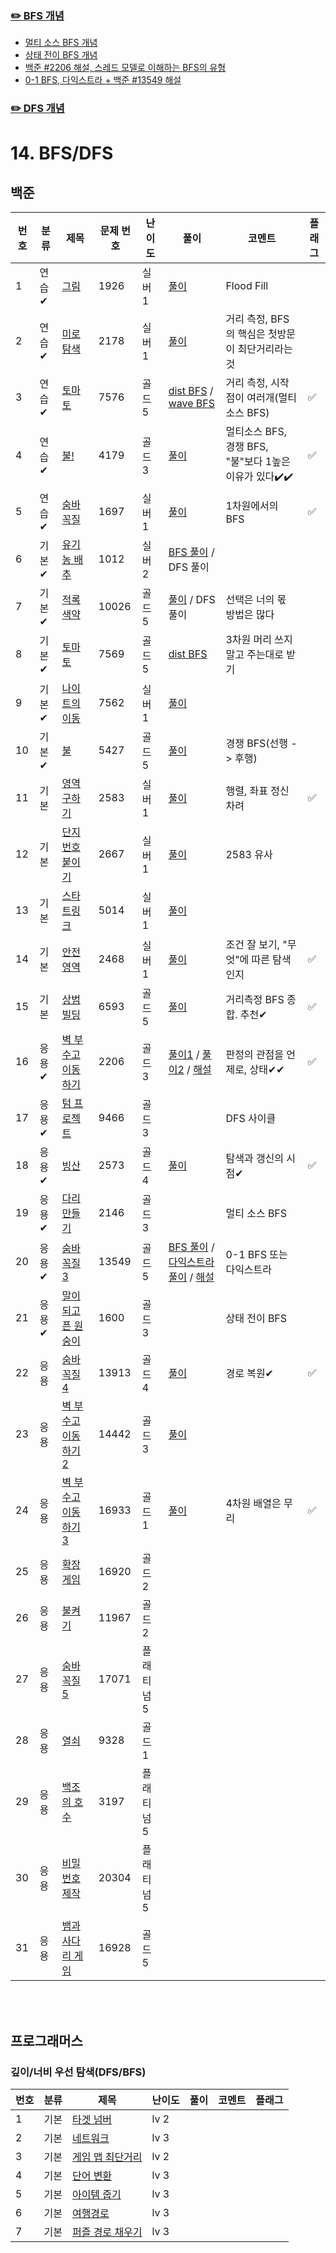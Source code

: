 ### [✏️ BFS 개념](/topics/14_bfs_dfs/bfs.md)
- [멀티 소스 BFS 개념](/topics/14_bfs_dfs/multisource_bfs.md)
- [상태 전이 BFS 개념](/topics/14_bfs_dfs/state_bfs.md)
- [백준 #2206 해설, 스레드 모델로 이해하는 BFS의 유형](/solutions/s14/G2206.md)
- [0-1 BFS, 다익스트라 + 백준 #13549 해설](/topics/14_bfs_dfs/0-1_bfs.md)

### [✏️ DFS 개념](/topics/14_bfs_dfs/dfs.md)

# 14. BFS/DFS

## 백준
| 번호 | 분류  | 제목                                                    | 문제 번호 | 난이도    | 풀이                                                                                                                      | 코멘트                                   | 플래그 |
|----|-----|-------------------------------------------------------|-------|--------|-------------------------------------------------------------------------------------------------------------------------|---------------------------------------|-----|
| 1  | 연습✔ | [그림](https://www.acmicpc.net/problem/1926)            | 1926  | 실버 1   | [풀이](/solutions/s14/S1926.java)                                                                                         | Flood Fill                            |     |
| 2  | 연습✔ | [미로 탐색](https://www.acmicpc.net/problem/2178)         | 2178  | 실버 1   | [풀이](/solutions/s14/S2178.java)                                                                                         | 거리 측정, BFS의 핵심은 첫방문이 최단거리라는 것         |     |
| 3  | 연습✔ | [토마토](https://www.acmicpc.net/problem/7576)           | 7576  | 골드 5   | [dist BFS](/solutions/s14/G7576V1.java) / [wave BFS](/solutions/s14/G7576V2.java)                                       | 거리 측정, 시작점이 여러개(멀티 소스 BFS)            | ✅   |
| 4  | 연습✔ | [불!](https://www.acmicpc.net/problem/4179)            | 4179  | 골드 3   | [풀이](/solutions/s14/G4179.java)                                                                                         | 멀티소스 BFS, 경쟁 BFS, "불"보다 1높은 이유가 있다✔️✔️ | ✅   |
| 5  | 연습✔ | [숨바꼭질](https://www.acmicpc.net/problem/1697)          | 1697  | 실버 1   | [풀이](/solutions/s14/S1697.java)                                                                                         | 1차원에서의 BFS                            | ✅   |
| 6  | 기본✔ | [유기농 배추](https://www.acmicpc.net/problem/1012)        | 1012  | 실버 2   | [BFS 풀이](/solutions/s14/S1012V1.java) / DFS 풀이                                                                          |                                       |     |
| 7  | 기본✔ | [적록색약](https://www.acmicpc.net/problem/10026)         | 10026 | 골드 5   | [풀이](/solutions/s14/G10026.java) / DFS 풀이                                                                               | 선택은 너의 몫 방법은 많다                       |     |
| 8  | 기본✔ | [토마토](https://www.acmicpc.net/problem/7569)           | 7569  | 골드 5   | [dist BFS](/solutions/s14/G7569.java)                                                                                   | 3차원 머리 쓰지 말고 주는대로 받기                  |     |
| 9  | 기본✔ | [나이트의 이동](https://www.acmicpc.net/problem/7562)       | 7562  | 실버 1   | [풀이](/solutions/s14/S7562.java)                                                                                         |                                       |     |
| 10 | 기본✔ | [불](https://www.acmicpc.net/problem/5427)             | 5427  | 골드 5   | [풀이](/solutions/s14/G5427.java)                                                                                         | 경쟁 BFS(선행 -> 후행)                      |     |
| 11 | 기본  | [영역 구하기](https://www.acmicpc.net/problem/2583)        | 2583  | 실버 1   | [풀이](/solutions/s14/S2583.java)                                                                                         | 행렬, 좌표 정신 차려                          | ✅   |
| 12 | 기본  | [단지번호붙이기](https://www.acmicpc.net/problem/2667)       | 2667  | 실버 1   | [풀이](/solutions/s14/S2667.java)                                                                                         | 2583 유사                               |     |
| 13 | 기본  | [스타트링크](https://www.acmicpc.net/problem/5014)         | 5014  | 실버 1   | [풀이](/solutions/s14/S5014.java)                                                                                         |                                       |     |
| 14 | 기본  | [안전 영역](https://www.acmicpc.net/problem/2468)         | 2468  | 실버 1   | [풀이](/solutions/s14/S2468.java)                                                                                         | 조건 잘 보기, "무엇"에 따른 탐색인지                | ✅   |
| 15 | 기본  | [상범 빌딩](https://www.acmicpc.net/problem/6593)         | 6593  | 골드 5   | [풀이](/solutions/s14/G6593.java)                                                                                         | 거리측정 BFS 종합. 추천✔                      | ✅   |
| 16 | 응용✔ | [벽 부수고 이동하기](https://www.acmicpc.net/problem/2206)    | 2206  | 골드 3   | [풀이1](/solutions/s14/G2206V1.java) / [풀이2](/solutions/s14/G2206V2.java) / [해설](/solutions/s14/G2206.md)                 | 판정의 관점을 언제로, 상태✔✔                     | ✅   |
| 17 | 응용✔ | [텀 프로젝트](https://www.acmicpc.net/problem/9466)        | 9466  | 골드 3   |                                                                                                                         | DFS 사이클                               |     |
| 18 | 응용✔ | [빙산](https://www.acmicpc.net/problem/2573)            | 2573  | 골드 4   | [풀이](/solutions/s14/G2573.java)                                                                                         | 탐색과 갱신의 시점✔                           | ✅   |
| 19 | 응용✔ | [다리 만들기](https://www.acmicpc.net/problem/2146)        | 2146  | 골드 3   |                                                                                                                         | 멀티 소스 BFS                             |     |
| 20 | 응용✔ | [숨바꼭질 3](https://www.acmicpc.net/problem/13549)       | 13549 | 골드 5   | [BFS 풀이](/solutions/s14/G13549V1.java) / [다익스트라 풀이](/solutions/s14/G13549V2.java) / [해설](/topics/14_bfs_dfs/0-1_bfs.md) | 0-1 BFS 또는 다익스트라                      |     |
| 21 | 응용✔ | [말이 되고픈 원숭이](https://www.acmicpc.net/problem/1600)    | 1600  | 골드 3   |                                                                                                                         | 상태 전이 BFS                             |     |
| 22 | 응용  | [숨바꼭질 4](https://www.acmicpc.net/problem/13913)       | 13913 | 골드 4   | [풀이](/solutions/s14/G13913.java)                                                                                        | 경로 복원✔                                | ✅    |
| 23 | 응용  | [벽 부수고 이동하기 2](https://www.acmicpc.net/problem/14442) | 14442 | 골드 3   | [풀이](/solutions/s14/G14442.java)                                                                                        |                                       |     |
| 24 | 응용  | [벽 부수고 이동하기 3](https://www.acmicpc.net/problem/16933) | 16933 | 골드 1   | [풀이](/solutions/s14/G16993.java)                                                                                        | 4차원 배열은 무리                            | ✅    |
| 25 | 응용  | [확장 게임](https://www.acmicpc.net/problem/16920)        | 16920 | 골드 2   |                                                                                                                         |                                       |     |
| 26 | 응용  | [불켜기](https://www.acmicpc.net/problem/11967)          | 11967 | 골드 2   |                                                                                                                         |                                       |     |
| 27 | 응용  | [숨바꼭질 5](https://www.acmicpc.net/problem/17071)       | 17071 | 플래티넘 5 |                                                                                                                         |                                       |     |
| 28 | 응용  | [열쇠](https://www.acmicpc.net/problem/9328)            | 9328  | 골드 1   |                                                                                                                         |                                       |     |
| 29 | 응용  | [백조의 호수](https://www.acmicpc.net/problem/3197)        | 3197  | 플래티넘 5 |                                                                                                                         |                                       |     |
| 30 | 응용  | [비밀번호 제작](https://www.acmicpc.net/problem/20304)      | 20304 | 플래티넘 5 |                                                                                                                         |                                       |     |
| 31 | 응용  | [뱀과 사다리 게임](https://www.acmicpc.net/problem/16928)    | 16928 | 골드 5   |                                                                                                                         |                                       |     |

<br><br>

## 프로그래머스
### 깊이/너비 우선 탐색(DFS/BFS)
| 번호 | 분류 | 제목                                                                           | 난이도  | 풀이 | 코멘트 | 플래그 |
|----|-----|------------------------------------------------------------------------------|------|---|----|--|
| 1  | 기본 | [타겟 넘버](https://school.programmers.co.kr/learn/courses/30/lessons/43165)     | lv 2 |  |    |  |
| 2  | 기본 | [네트워크](https://school.programmers.co.kr/learn/courses/30/lessons/43162)      | lv 3 |  |    |  |
| 3  | 기본 | [게임 맵 최단거리](https://school.programmers.co.kr/learn/courses/30/lessons/1844)  | lv 2 |  |    |  |
| 4  | 기본 | [단어 변환](https://school.programmers.co.kr/learn/courses/30/lessons/43163)     | lv 3 |  |    |  |
| 5  | 기본 | [아이템 줍기](https://school.programmers.co.kr/learn/courses/30/lessons/87694)    | lv 3 |  |    |  |
| 6  | 기본 | [여행경로](https://school.programmers.co.kr/learn/courses/30/lessons/43164)      | lv 3 |  |    |  |
| 7  | 기본 | [퍼즐 경로 채우기](https://school.programmers.co.kr/learn/courses/30/lessons/84021) | lv 3 |  |    |  |
